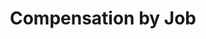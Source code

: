 ---
layout: results-jobs
title: Compensation by Job
permalink: /philly/jobs
summary: Explore how compensation for Philly designers varies by job title.
---